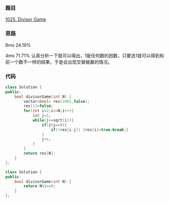 ### 题目
[1025. Divisor Game](https://leetcode-cn.com/problems/divisor-game/submissions/)
### 思路
8ms 24.19%

4ms 71.71% 认真分析一下就可以得出，1是任何数的因数，只要选1就可以得到和前一个数不一样的结果，于是会出现交替输赢的情况。

### 代码
```c++
class Solution {
public:
    bool divisorGame(int N) {
        vector<bool> res(1001,false);
        res[1]=false;
        for(int i=2;i<=N;i++){
            int j=1;
            while(j<=sqrt(i)){
                if(i%j==0){
                    if(!res[i-j]) {res[i]=true;break;}
                }
                j++;
            }
        }
        return res[N];
    }
};
```
```c++
class Solution {
public:
    bool divisorGame(int N) {
        return N%2==0;
    }
};
```
